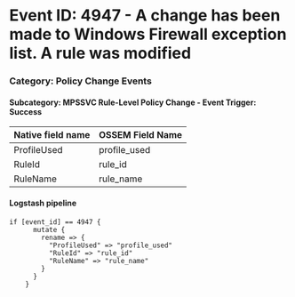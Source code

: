 # Event ID: 4947 - A change has been made to Windows Firewall exception list. A rule was modified
### Category: Policy Change Events
#### Subcategory: MPSSVC Rule-Level Policy Change - Event Trigger: Success

|Native field name            |OSSEM Field Name                   |
|:----------------------------|:----------------------------------|
| ProfileUsed                 | profile_used                      |
| RuleId                      | rule_id                           |
| RuleName                    | rule_name                         |

#### Logstash pipeline

```
if [event_id] == 4947 {
      mutate {
        rename => {
          "ProfileUsed" => "profile_used"
          "RuleId" => "rule_id"
          "RuleName" => "rule_name"
        }
      }
    }
```